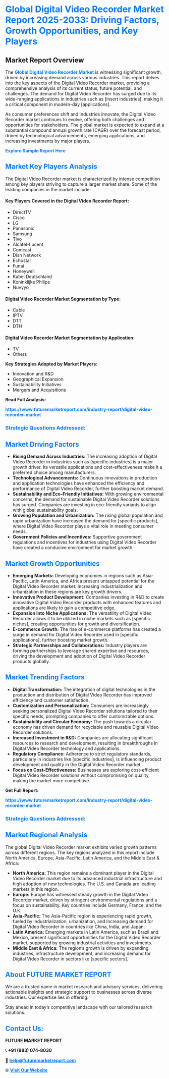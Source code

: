 <h1 style="color: #007BFF;">Global Digital Video Recorder Market Report 2025-2033: Driving Factors, Growth Opportunities, and Key Players</h1>

<section id="overview">
<h2>Market Report Overview</h2>
<p>The <a href="https://www.futuremarketreport.com/industry-report/digital-video-recorder-market" style="color: #007BFF; text-decoration: none;"><strong>Global Digital Video Recorder Market</strong></a> is witnessing significant growth, driven by increasing demand across various industries. This report delves into the key aspects of the Digital Video Recorder market, providing a comprehensive analysis of its current status, future potential, and challenges. The demand for Digital Video Recorder has surged due to its wide-ranging applications in industries such as [insert industries], making it a critical component in modern-day [applications].</p>
<p>As consumer preferences shift and industries innovate, the Digital Video Recorder market continues to evolve, offering both challenges and opportunities for stakeholders. The global market is expected to expand at a substantial compound annual growth rate (CAGR) over the forecast period, driven by technological advancements, emerging applications, and increasing investments by major players.</p>
</section>

<section id="overview">
<p><a href="https://www.futuremarketreport.com/request-sample/reportId=56773" style="color: #007BFF; text-decoration: none;"><strong>Explore Sample Report Here</strong></a></p>
</section>

<section id="key-players">
<h2 style="color: #007BFF;">Market Key Players Analysis</h2>
<p>The Digital Video Recorder market is characterized by intense competition among key players striving to capture a larger market share. Some of the leading companies in the market include:</p>
<h4>Key Players Covered in the Digital Video Recorder Report:</h4>
<ul><li>DirectTV</li><li>Cisco</li><li>LG</li><li>Panasonic</li><li>Samsung</li><li>Tivo</li><li>Alcatel-Lucent</li><li>Comcast</li><li>Dish Network</li><li>Echostar</li><li>Funai</li><li>Honeywell</li><li>Kabel Deutschland</li><li>Koninklijke Philips</li><li>Nuvyyo</li></ul>
<h4>Digital Video Recorder Market Segmentation by Type:</h4>
<ul><li>Cable</li><li>IPTV</li><li>DTT</li><li>DTH</li></ul>

<h4>Digital Video Recorder Market Segmentation by Application:</h4>
<ul><li>TV</li><li>Others</li></ul>
<p><strong>Key Strategies Adopted by Market Players:</strong></p>
<ul>
<li>Innovation and R&D</li>
<li>Geographical Expansion</li>
<li>Sustainability Initiatives</li>
<li>Mergers and Acquisitions</li>
</ul>
</section>

<section>
<p><strong>Read Full Analysis: </strong></p><a href="https://www.futuremarketreport.com/industry-report/digital-video-recorder-market" style="color: #007BFF; text-decoration: none;"><strong>https://www.futuremarketreport.com/industry-report/digital-video-recorder-market</strong></a>
<h3 style="color: #007BFF;">Strategic Questions Addressed:</h3>
</section>

<section id="driving-factors">
<h2 style="color: #007BFF;">Market Driving Factors</h2>
<ul>
<li><strong>Rising Demand Across Industries:</strong> The increasing adoption of Digital Video Recorder in industries such as [specific industries] is a major growth driver. Its versatile applications and cost-effectiveness make it a preferred choice among manufacturers.</li>
<li><strong>Technological Advancements:</strong> Continuous innovations in production and application technologies have enhanced the efficiency and performance of Digital Video Recorder, further boosting market demand.</li>
<li><strong>Sustainability and Eco-Friendly Initiatives:</strong> With growing environmental concerns, the demand for sustainable Digital Video Recorder solutions has surged. Companies are investing in eco-friendly variants to align with global sustainability goals.</li>
<li><strong>Growing Population and Urbanization:</strong> The rising global population and rapid urbanization have increased the demand for [specific products], where Digital Video Recorder plays a vital role in meeting consumer needs.</li>
<li><strong>Government Policies and Incentives:</strong> Supportive government regulations and incentives for industries using Digital Video Recorder have created a conducive environment for market growth.</li>
</ul>
</section>

<section id="growth-opportunities">
<h2 style="color: #007BFF;">Market Growth Opportunities</h2>
<ul>
<li><strong>Emerging Markets:</strong> Developing economies in regions such as Asia-Pacific, Latin America, and Africa present untapped potential for the Digital Video Recorder market. Increasing industrialization and urbanization in these regions are key growth drivers.</li>
<li><strong>Innovative Product Development:</strong> Companies investing in R&D to create innovative Digital Video Recorder products with enhanced features and applications are likely to gain a competitive edge.</li>
<li><strong>Expansion into Niche Applications:</strong> The versatility of Digital Video Recorder allows it to be utilized in niche markets such as [specific niches], creating opportunities for growth and diversification.</li>
<li><strong>E-commerce Growth:</strong> The rise of e-commerce platforms has created a surge in demand for Digital Video Recorder used in [specific applications], further boosting market growth.</li>
<li><strong>Strategic Partnerships and Collaborations:</strong> Industry players are forming partnerships to leverage shared expertise and resources, driving the development and adoption of Digital Video Recorder products globally.</li>
</ul>
</section>

<section id="trending-factors">
<h2 style="color: #007BFF;">Market Trending Factors</h2>
<ul>
<li><strong>Digital Transformation:</strong> The integration of digital technologies in the production and distribution of Digital Video Recorder has improved efficiency and customer satisfaction.</li>
<li><strong>Customization and Personalization:</strong> Consumers are increasingly seeking personalized Digital Video Recorder solutions tailored to their specific needs, prompting companies to offer customizable options.</li>
<li><strong>Sustainability and Circular Economy:</strong> The push towards a circular economy has driven demand for recyclable and reusable Digital Video Recorder solutions.</li>
<li><strong>Increased Investment in R&D:</strong> Companies are allocating significant resources to research and development, resulting in breakthroughs in Digital Video Recorder technology and applications.</li>
<li><strong>Regulatory Compliance:</strong> Adherence to strict regulatory standards, particularly in industries like [specific industries], is influencing product development and quality in the Digital Video Recorder market.</li>
<li><strong>Focus on Cost-Effectiveness:</strong> Businesses are exploring cost-efficient Digital Video Recorder solutions without compromising on quality, making the market more competitive.</li>
</ul>
</section>

<section>
<p><strong>Get Full Report: </strong></p><a href="https://www.futuremarketreport.com/industry-report/digital-video-recorder-market" style="color: #007BFF; text-decoration: none;"><strong>https://www.futuremarketreport.com/industry-report/digital-video-recorder-market</strong></a>
<h3 style="color: #007BFF;">Strategic Questions Addressed:</h3>
</section>


<section id="regional-analysis">
<h2 style="color: #007BFF;">Market Regional Analysis</h2>
<p>The global Digital Video Recorder market exhibits varied growth patterns across different regions. The key regions analyzed in this report include North America, Europe, Asia-Pacific, Latin America, and the Middle East & Africa:</p>
<ul>
<li><strong>North America:</strong> This region remains a dominant player in the Digital Video Recorder market due to its advanced industrial infrastructure and high adoption of new technologies. The U.S. and Canada are leading markets in this region.</li>
<li><strong>Europe:</strong> Europe has witnessed steady growth in the Digital Video Recorder market, driven by stringent environmental regulations and a focus on sustainability. Key countries include Germany, France, and the U.K.</li>
<li><strong>Asia-Pacific:</strong> The Asia-Pacific region is experiencing rapid growth, fueled by industrialization, urbanization, and increasing demand for Digital Video Recorder in countries like China, India, and Japan.</li>
<li><strong>Latin America:</strong> Emerging markets in Latin America, such as Brazil and Mexico, present significant opportunities for the Digital Video Recorder market, supported by growing industrial activities and investments.</li>
<li><strong>Middle East & Africa:</strong> The region’s growth is driven by expanding industries, infrastructure development, and increasing demand for Digital Video Recorder in sectors like [specific sectors].</li>
</ul>
</section>

<footer>
<h2 style="color: #007BFF;">About FUTURE MARKET REPORT</h2>
<p>We are a trusted name in market research and advisory services, delivering actionable insights and strategic support to businesses across diverse industries. Our expertise lies in offering:</p>

<p>Stay ahead in today’s competitive landscape with our tailored research solutions.</p>

<h2 style="color: #007BFF;">Contact Us:</h2>
<p><strong>FUTURE MARKET REPORT</strong></p>
<p>📞 <strong>+91 (883) 074-8030</strong></p>
<p>📧 <strong><a href="mailto:help@futuremarketreport.com" style="color: #007BFF;">help@futuremarketreport.com</a></strong></p>
<p>🌐 <strong><a href="https://www.futuremarketreport.com/" style="color: #007BFF;">Visit Our Website</a></strong></p>
</footer>